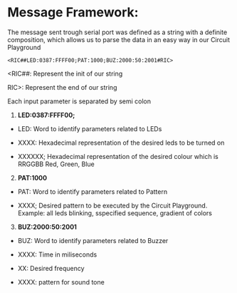 # Message Framework:

The message sent trough serial port was defined as a string with a definite composition, 
which allows us to parse the data in an easy way in our Circuit Playground



`<RIC##LED:0387:FFFF00;PAT:1000;BUZ:2000:50:2001#RIC>`

<RIC##: Represent the init of our string

 RIC>:  Represent the end of our string

Each input parameter is separated by semi colon
1. **LED:0387:FFFF00;**

  - LED: Word to identify parameters related to LEDs
  
  - XXXX: Hexadecimal representation of the desired leds to be turned on
  
  - XXXXXX; Hexadecimal representation of the desired colour which is RRGGBB
             Red, Green, Blue

2. **PAT:1000**

  - PAT: Word to identify parameters related to Pattern
 
  - XXXX; Desired pattern to be executed by the Circuit Playground. Example: all leds blinking, sspecified sequence, gradient of colors


3. **BUZ:2000:50:2001**

  - BUZ: Word to identify parameters related to Buzzer
 
  - XXXX: Time in miliseconds
 
  - XX: Desired frequency
 
  - XXXX: pattern for sound tone
